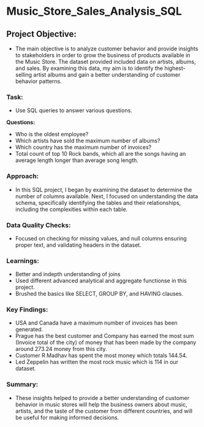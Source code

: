 # Music_Store_Sales_Analysis_SQL



## Project Objective:
- The main objective is to analyze customer behavior and provide insights to stakeholders in order to grow the business of products available in the Music Store. The dataset provided included data on artists, albums, and sales. By examining this data, my aim is to identify the highest-selling artist albums and gain a better understanding of customer behavior patterns.

### Task:
- Use SQL queries to answer various questions.

**Questions:**
- Who is the oldest employee?
- Which artists have sold the maximum number of albums?
- Which country has the maximum number of invoices?
- Total count of top 10 Rock bands, which all are the songs having an average length longer than average song length.

### Approach:
- In this SQL project, I began by examining the dataset to determine the number of columns available. Next, I focused on understanding the data schema, specifically identifying the tables and their relationships, including the complexities within each table.

### Data Quality Checks:
- Focused on checking for missing values, and null columns ensuring proper text, and validating headers in the dataset.

### Learnings:
- Better and indepth understanding of joins
- Used different advanced analytical and aggregate functionse in this project.
- Brushed the basics like SELECT, GROUP BY, and HAVING clauses.

### Key Findings:
- USA and Canada have a maximum number of invoices has been generated.
- Prague has the best customer and Company has earned the most sum (Invoice total of the city) of money that has been made by the company around 273.24 money from this city.
- Customer R Madhav has spent the most money which totals 144.54.
- Led Zeppelin has written the most rock music which is 114 in our dataset.

### Summary:
- These insights helped to provide a better understanding of customer behavior in music stores will help the business owners about music, artists, and the taste of the customer from different countries, and will be useful for making informed decisions.
